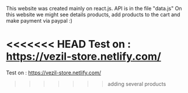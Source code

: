 This website was created mainly on react.js.
API is in the file "data.js"
On this website we might see details products, add products to the cart and make payment via paypal :)

<<<<<<< HEAD
Test on : https://vezil-store.netlify.com/
=======
Test on : https://vezil-store.netlify.com/
>>>>>>> adding several products
